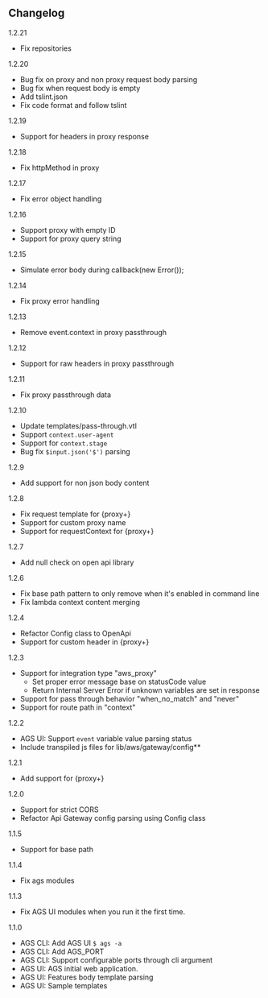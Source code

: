 ## Changelog

1.2.21

* Fix repositories

1.2.20

* Bug fix on proxy and non proxy request body parsing
* Bug fix when request body is empty
* Add tslint.json
* Fix code format and follow tslint

1.2.19

* Support for headers in proxy response

1.2.18

* Fix httpMethod in proxy

1.2.17

* Fix error object handling

1.2.16

* Support proxy with empty ID
* Support for proxy query string

1.2.15

* Simulate error body during callback(new Error());

1.2.14

* Fix proxy error handling

1.2.13

* Remove event.context in proxy passthrough

1.2.12

* Support for raw headers in proxy passthrough

1.2.11

* Fix proxy passthrough data

1.2.10

* Update templates/pass-through.vtl
* Support `context.user-agent`
* Support for `context.stage`
* Bug fix `$input.json('$')` parsing

1.2.9

* Add support for non json body content

1.2.8

* Fix request template for {proxy+}
* Support for custom proxy name
* Support for requestContext for {proxy+}

1.2.7

* Add null check on open api library

1.2.6

* Fix base path pattern to only remove when it's enabled in command line
* Fix lambda context content merging

1.2.4

* Refactor Config class to OpenApi
* Support for custom header in {proxy+}

1.2.3

* Support for integration type "aws_proxy"
    - Set proper error message base on statusCode value
    - Return Internal Server Error if unknown variables are set in response
* Support for pass through behavior "when_no_match" and "never"
* Support for route path in "context"

1.2.2

* AGS UI: Support `event` variable value parsing status 
* Include transpiled js files for lib/aws/gateway/config**

1.2.1

* Add support for {proxy+}

1.2.0

* Support for strict CORS
* Refactor Api Gateway config parsing using Config class

1.1.5

* Support for base path

1.1.4

* Fix ags modules

1.1.3

* Fix AGS UI modules when you run it the first time.

1.1.0

* AGS CLI: Add AGS UI `$ ags -a`
* AGS CLI: Add AGS_PORT
* AGS CLI: Support configurable ports through cli argument
* AGS UI: AGS initial web application.
* AGS UI: Features body template parsing
* AGS UI: Sample templates
